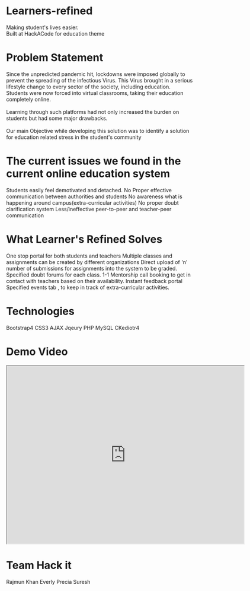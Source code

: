 # Learners-refined
Making student's lives easier.<br>
Built at HackACode for education theme

# Problem Statement
Since the unpredicted pandemic hit, lockdowns were imposed globally to prevent the spreading of the infectious Virus. This Virus brought in a serious lifestyle change to every sector of the society, including education. Students were now forced into virtual classrooms, taking their education completely online.
<br><br>
Learning through such platforms had not only increased the burden on students but had some major drawbacks.
<br><br>
Our main Objective while developing this solution was to identify a solution for education related stress in the student's community

# The current issues we found in the current online education system
Students easily feel demotivated and detached.
No Proper effective communication between authorities and students
No awareness what is happening around campus(extra-curricular activities)
No proper doubt clarification system
Less/ineffective peer-to-peer and teacher-peer communication

# What Learner's Refined Solves
One stop portal for both students and teachers
Multiple classes and assignments can be created by different organizations
Direct upload of 'n' number of submissions for assignments into the system to be graded.
Specified doubt forums for each class.
1-1 Mentorship call booking to get in contact with teachers based on their availability.
Instant feedback portal
Specified events tab , to keep in track of extra-curricular activities.

# Technologies
Bootstrap4 CSS3 AJAX Jqeury PHP MySQL CKediotr4

# Demo Video
<iframe src="https://drive.google.com/file/d/1U3IEL4JTWD-VF0sBtWTwT8cUkzmHRGjY/preview" width="640" height="480" allow="autoplay"></iframe>

# Team Hack it
Rajmun Khan
Everly Precia Suresh

